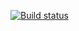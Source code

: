 [![Build status](https://ci.appveyor.com/api/projects/status/f3127i5qqoomqbnk?svg=true)](https://ci.appveyor.com/project/Artem-Mv/postman-echo)

